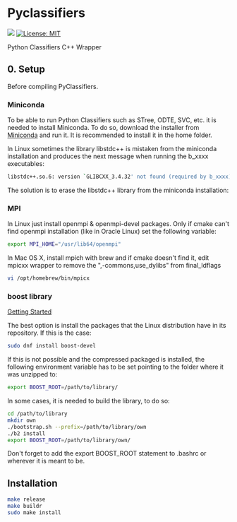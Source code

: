 # Pyclassifiers

<a href="#"><img src="https://img.shields.io/badge/c++-%2300599C.svg?style=flat&logo=c%2B%2B&logoColor=white"></img></a>
[![License: MIT](https://img.shields.io/badge/License-MIT-blue.svg)](https://opensource.org/licenses/MIT)

Python Classifiers C++ Wrapper

## 0. Setup

Before compiling PyClassifiers.

### Miniconda

To be able to run Python Classifiers such as STree, ODTE, SVC, etc. it is needed to install Miniconda. To do so, download the installer from [Miniconda](https://docs.conda.io/en/latest/miniconda.html) and run it. It is recommended to install it in the home folder.

In Linux sometimes the library libstdc++ is mistaken from the miniconda installation and produces the next message when running the b_xxxx executables:

```bash
libstdc++.so.6: version `GLIBCXX_3.4.32' not found (required by b_xxxx)
```

The solution is to erase the libstdc++ library from the miniconda installation:

### MPI

In Linux just install openmpi & openmpi-devel packages. Only if cmake can't find openmpi installation (like in Oracle Linux) set the following variable:

```bash
export MPI_HOME="/usr/lib64/openmpi"
```

In Mac OS X, install mpich with brew and if cmake doesn't find it, edit mpicxx wrapper to remove the ",-commons,use_dylibs" from final_ldflags

```bash
vi /opt/homebrew/bin/mpicx
```

### boost library

[Getting Started](<https://www.boost.org/doc/libs/1_83_0/more/getting_started/index.html>)

The best option is install the packages that the Linux distribution have in its repository. If this is the case:

```bash
sudo dnf install boost-devel
```

If this is not possible and the compressed packaged is installed, the following environment variable has to be set pointing to the folder where it was unzipped to:

```bash
export BOOST_ROOT=/path/to/library/
```

In some cases, it is needed to build the library, to do so:

```bash
cd /path/to/library
mkdir own
./bootstrap.sh --prefix=/path/to/library/own
./b2 install
export BOOST_ROOT=/path/to/library/own/
```

Don't forget to add the export BOOST_ROOT statement to .bashrc or wherever it is meant to be.

## Installation

```bash
make release
make buildr
sudo make install
```
